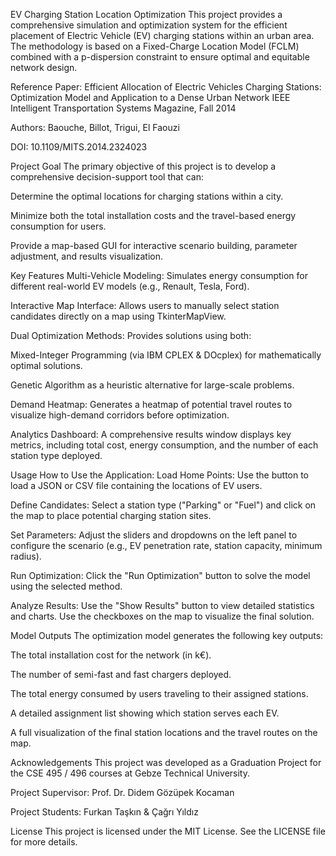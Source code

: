 EV Charging Station Location Optimization
This project provides a comprehensive simulation and optimization system for the efficient placement of Electric Vehicle (EV) charging stations within an urban area. The methodology is based on a Fixed-Charge Location Model (FCLM) combined with a p-dispersion constraint to ensure optimal and equitable network design.

Reference Paper:
Efficient Allocation of Electric Vehicles Charging Stations: Optimization Model and Application to a Dense Urban Network
IEEE Intelligent Transportation Systems Magazine, Fall 2014

Authors: Baouche, Billot, Trigui, El Faouzi

DOI: 10.1109/MITS.2014.2324023

Project Goal
The primary objective of this project is to develop a comprehensive decision-support tool that can:

Determine the optimal locations for charging stations within a city.

Minimize both the total installation costs and the travel-based energy consumption for users.

Provide a map-based GUI for interactive scenario building, parameter adjustment, and results visualization.

Key Features
Multi-Vehicle Modeling: Simulates energy consumption for different real-world EV models (e.g., Renault, Tesla, Ford).

Interactive Map Interface: Allows users to manually select station candidates directly on a map using TkinterMapView.

Dual Optimization Methods: Provides solutions using both:

Mixed-Integer Programming (via IBM CPLEX & DOcplex) for mathematically optimal solutions.

Genetic Algorithm as a heuristic alternative for large-scale problems.

Demand Heatmap: Generates a heatmap of potential travel routes to visualize high-demand corridors before optimization.

Analytics Dashboard: A comprehensive results window displays key metrics, including total cost, energy consumption, and the number of each station type deployed.

Usage
How to Use the Application:
Load Home Points: Use the button to load a JSON or CSV file containing the locations of EV users.

Define Candidates: Select a station type ("Parking" or "Fuel") and click on the map to place potential charging station sites.

Set Parameters: Adjust the sliders and dropdowns on the left panel to configure the scenario (e.g., EV penetration rate, station capacity, minimum radius).

Run Optimization: Click the "Run Optimization" button to solve the model using the selected method.

Analyze Results: Use the "Show Results" button to view detailed statistics and charts. Use the checkboxes on the map to visualize the final solution.

Model Outputs
The optimization model generates the following key outputs:

The total installation cost for the network (in k€).

The number of semi-fast and fast chargers deployed.

The total energy consumed by users traveling to their assigned stations.

A detailed assignment list showing which station serves each EV.

A full visualization of the final station locations and the travel routes on the map.

Acknowledgements
This project was developed as a Graduation Project for the CSE 495 / 496 courses at Gebze Technical University.

Project Supervisor: Prof. Dr. Didem Gözüpek Kocaman

Project Students: Furkan Taşkın & Çağrı Yıldız

License
This project is licensed under the MIT License. See the LICENSE file for more details.
